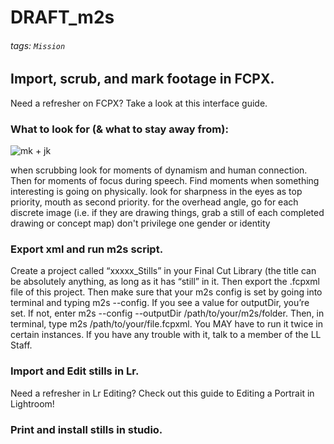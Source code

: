 # DRAFT_m2s 
###### tags: `Mission`
## Import, scrub, and mark footage in FCPX.  
Need a refresher on FCPX? Take a look at this interface guide.

### What to look for (& what to stay away from):
![mk + jk](https://files.slack.com/files-pri/T0HTW3H0V-F02GG3D0Q1W/screen_shot_2021-09-27_at_10.45.36_am.png?pub_secret=5b0a69ca37)

when scrubbing look for moments of dynamism and human connection. Then for moments of focus during speech. Find moments when something interesting is going on physically.
look for sharpness in the eyes as top priority, mouth as second priority.
for the overhead angle, go for each discrete image 
(i.e. if they are drawing things, grab a still of each completed drawing or concept map)
don't privilege one gender or identity

### Export xml and run m2s script.
Create a project called “xxxxx_Stills” in your Final Cut Library (the title can be absolutely anything, as long as it has “still” in it.  Then export the .fcpxml file of this project.  Then make sure that your m2s config is set by going into terminal and typing m2s --config. If you see a value for outputDir, you’re set. If not, enter m2s --config --outputDir /path/to/your/m2s/folder.  Then, in terminal, type m2s /path/to/your/file.fcpxml.  You MAY have to run it twice in certain instances. If you have any trouble with it, talk to a member of the LL Staff.

### Import and Edit stills in Lr. 
Need a refresher in Lr Editing? Check out this guide to Editing a Portrait in Lightroom!
### Print and install stills in studio.




